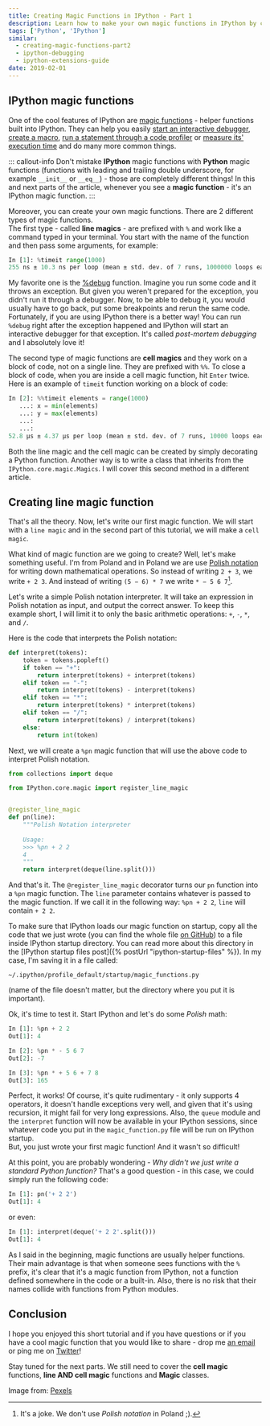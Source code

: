 ```yaml
---
title: Creating Magic Functions in IPython - Part 1
description: Learn how to make your own magic functions in IPython by creating a line magic function.
tags: ['Python', 'IPython']
similar:
  - creating-magic-functions-part2
  - ipython-debugging
  - ipython-extensions-guide
date: 2019-02-01
---
```


## IPython magic functions

One of the cool features of IPython are [magic functions](https://ipython.readthedocs.io/en/stable/interactive/magics.html) - helper functions built into IPython. They can help you easily [start an interactive debugger](https://ipython.readthedocs.io/en/stable/interactive/magics.html#magic-debug), [create a macro](https://ipython.readthedocs.io/en/stable/interactive/magics.html#magic-save), [run a statement through a code profiler](https://ipython.readthedocs.io/en/stable/interactive/magics.html#magic-prun) or [measure its' execution time](https://ipython.readthedocs.io/en/stable/interactive/magics.html#magic-timeit) and do many more common things.

::: callout-info
Don't mistake **IPython** magic functions with **Python** magic functions (functions with leading and trailing double underscore, for example `__init__` or `__eq__`) - those are completely different things! In this and next parts of the article, whenever you see a **magic function** - it's an IPython magic function.
:::

Moreover, you can create your own magic functions. There are 2 different types of magic functions.  
The first type - called **line magics** - are prefixed with `%` and work like a command typed in your terminal. You start with the name of the function and then pass some arguments, for example:

```python
In [1]: %timeit range(1000)
255 ns ± 10.3 ns per loop (mean ± std. dev. of 7 runs, 1000000 loops each)
```

My favorite one is the [%debug](https://ipython.readthedocs.io/en/stable/interactive/magics.html#magic-debug) function. Imagine you run some code and it throws an exception. But given you weren't prepared for the exception, you didn't run it through a debugger. Now, to be able to debug it, you would usually have to go back, put some breakpoints and rerun the same code. Fortunately, if you are using IPython there is a better way! You can run `%debug` right after the exception happened and IPython will start an interactive debugger for that exception. It's called *post-mortem debugging* and I absolutely love it!

The second type of magic functions are **cell magics** and they work on a block of code, not on a single line. They are prefixed with `%%`. To close a block of code, when you are inside a cell magic function, hit `Enter` twice. Here is an example of `timeit` function working on a block of code:

```python
In [2]: %%timeit elements = range(1000)
   ...: x = min(elements)
   ...: y = max(elements)
   ...:
   ...:
52.8 µs ± 4.37 µs per loop (mean ± std. dev. of 7 runs, 10000 loops each)
```

Both the line magic and the cell magic can be created by simply decorating a Python function. Another way is to write a class that inherits from the `IPython.core.magic.Magics`. I will cover this second method in a different article.

## Creating line magic function

That's all the theory. Now, let's write our first magic function. We will start with a `line magic` and in the second part of this tutorial, we will make a `cell magic`.

What kind of magic function are we going to create? Well, let's make something useful. I'm from Poland and in Poland we are use [Polish notation](https://en.wikipedia.org/wiki/Polish_notation) for writing down mathematical operations. So instead of writing `2 + 3`, we write `+ 2 3`. And instead of writing `(5 − 6) * 7` we write `* − 5 6 7`[^1].

Let's write a simple Polish notation interpreter. It will take an expression in Polish notation as input, and output the correct answer. To keep this example short, I will limit it to only the basic arithmetic operations: `+`, `-`, `*`, and `/`.

Here is the code that interprets the Polish notation:

```python
def interpret(tokens):
    token = tokens.popleft()
    if token == "+":
        return interpret(tokens) + interpret(tokens)
    elif token == "-":
        return interpret(tokens) - interpret(tokens)
    elif token == "*":
        return interpret(tokens) * interpret(tokens)
    elif token == "/":
        return interpret(tokens) / interpret(tokens)
    else:
        return int(token)
```

Next, we will create a `%pn` magic function that will use the above code to interpret Polish notation. 

```python
from collections import deque

from IPython.core.magic import register_line_magic


@register_line_magic
def pn(line):
    """Polish Notation interpreter
    
    Usage:
    >>> %pn + 2 2
    4
    """
    return interpret(deque(line.split()))
```

And that's it. The `@register_line_magic` decorator turns our `pn` function into a `%pn` magic function. The `line` parameter contains whatever is passed to the magic function. If we call it in the following way: `%pn + 2 2`, `line` will contain `+ 2 2`.

To make sure that IPython loads our magic function on startup, copy all the code that we just wrote (you can find the whole file [on GitHub](https://github.com/switowski/blog-resources/blob/master/ipython-magic-functions/magic_functions.py)) to a file inside IPython startup directory. You can read more about this directory in the [IPython startup files post]({% postUrl "ipython-startup-files" %}). In my case, I'm saving it in a file called:

```shell
~/.ipython/profile_default/startup/magic_functions.py
```

(name of the file doesn't matter, but the directory where you put it is important).

Ok, it's time to test it. Start IPython and let's do some *Polish* math:

```python
In [1]: %pn + 2 2
Out[1]: 4

In [2]: %pn * - 5 6 7
Out[2]: -7 

In [3]: %pn * + 5 6 + 7 8
Out[3]: 165
```

Perfect, it works! Of course, it's quite rudimentary - it only supports 4 operators, it doesn't handle exceptions very well, and given that it's using recursion, it might fail for very long expressions. Also, the `queue` module and the `interpret` function will now be available in your IPython sessions, since whatever code you put in the `magic_function.py` file will be run on IPython startup.  
But, you just wrote your first magic function! And it wasn't so difficult!

At this point, you are probably wondering - *Why didn't we just write a standard Python function?* That's a good question - in this case, we could simply run the following code:

```python
In [1]: pn('+ 2 2')
Out[1]: 4
```

or even:

```python
In [1]: interpret(deque('+ 2 2'.split()))
Out[1]: 4
```

As I said in the beginning, magic functions are usually helper functions. Their main advantage is that when someone sees functions with the `%` prefix, it's clear that it's a magic function from IPython, not a function defined somewhere in the code or a built-in. Also, there is no risk that their names collide with functions from Python modules.

## Conclusion

I hope you enjoyed this short tutorial and if you have questions or if you have a cool magic function that you would like to share - drop me [an email](/about#contact-me) or ping me on [Twitter](https://twitter.com/SebaWitowski)!

Stay tuned for the next parts. We still need to cover the **cell magic** functions, **line AND cell magic** functions and **Magic** classes.

Image from: [Pexels](https://www.pexels.com/photo/actor-adult-business-cards-547593/)

[^1]: It's a joke. We don't use *Polish notation* in Poland ;).
